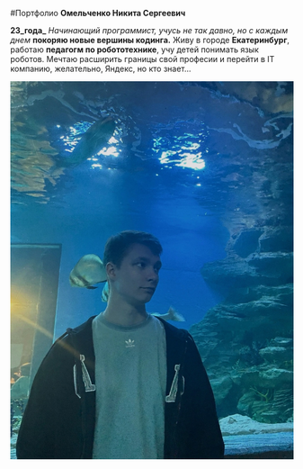 #Портфолио
**Омельченко Никита Сергеевич**

**23_года_** _Начинающий программист, учусь не так давно, но с каждым днем_ **покоряю новые вершины кодинга.** Живу в городе **Екатеринбург**, работаю **педагогм по робототехнике**, учу детей понимать язык роботов. Мечтаю расширить границы свой професии и перейти в IT компанию, желательно, Яндекс, но кто знает...

![alt text](image.png)